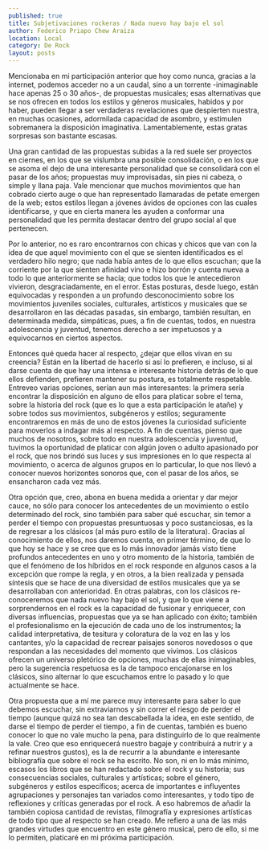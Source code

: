 ```yaml
---
published: true
title: Subjetivaciones rockeras / Nada nuevo hay bajo el sol
author: Federico Priapo Chew Araiza
location: Local
category: De Rock
layout: posts
---
```


Mencionaba en mi participación anterior que hoy como nunca, gracias a la internet, podemos acceder no a un caudal, sino a un torrente -inimaginable hace apenas 25 o 30 años-, de propuestas musicales; esas alternativas que se nos ofrecen en todos los estilos y géneros musicales, habidos y por haber, pueden llegar a ser verdaderas revelaciones que despierten nuestra, en muchas ocasiones, adormilada capacidad de asombro, y estimulen sobremanera la disposición imaginativa. Lamentablemente, estas gratas sorpresas son bastante escasas.

Una gran cantidad de las propuestas subidas a la red suele ser proyectos en ciernes, en los que se vislumbra una posible consolidación, o en los que se asoma el dejo de una interesante personalidad que se consolidará con el pasar de los años; propuestas muy improvisadas, sin pies ni cabeza, o simple y llana paja. Vale mencionar que muchos movimientos que han cobrado cierto auge o que han representado llamaradas de petate emergen de la web; estos estilos llegan a jóvenes ávidos de opciones con las cuales identificarse, y que en cierta manera les ayuden a conformar una personalidad que les permita destacar dentro del grupo social al que pertenecen.

Por lo anterior, no es raro encontrarnos con chicas y chicos que van con la idea de que aquel movimiento con el que se sienten identificados es el verdadero hilo negro; que nada había antes de lo que ellos escuchan; que la corriente por la que sienten afinidad vino e hizo borrón y cuenta nueva a todo lo que anteriormente se hacía; que todos los que le antecedieron vivieron, desgraciadamente, en el error. Estas posturas, desde luego, están equivocadas y responden a un profundo desconocimiento sobre los movimientos juveniles sociales, culturales, artísticos y musicales que se desarrollaron en las décadas pasadas, sin embargo, también resultan, en determinada medida, simpáticas, pues, a fin de cuentas, todos, en nuestra adolescencia y juventud, tenemos derecho a ser impetuosos y a equivocarnos en ciertos aspectos.

Entonces qué queda hacer al respecto, ¿dejar que ellos vivan en su creencia? Están en la libertad de hacerlo si así lo prefieren, e incluso, si al darse cuenta de que hay una intensa e interesante historia detrás de lo que ellos defienden, prefieren mantener su postura, es totalmente respetable. Entreveo varias opciones, serían aun más interesantes: la primera sería encontrar la disposición en alguno de ellos para platicar sobre el tema, sobre la historia del rock (que es lo que a esta participación le atañe) y sobre todos sus movimientos, subgéneros y estilos; seguramente encontraremos en más de uno de estos jóvenes la curiosidad suficiente para moverlos a indagar más al respecto. A fin de cuentas, pienso que muchos de nosotros, sobre todo en nuestra adolescencia y juventud, tuvimos la oportunidad de platicar con algún joven o adulto apasionado por el rock, que nos brindó sus luces y sus impresiones en lo que respecta al movimiento, o acerca de algunos grupos en lo particular, lo que nos llevó a conocer nuevos horizontes sonoros que, con el pasar de los años, se ensancharon cada vez más.

Otra opción que, creo, abona en buena medida a orientar y dar mejor cauce, no sólo para conocer los antecedentes de un movimiento o estilo determinado del rock, sino también para saber qué escuchar, sin temor a perder el tiempo con propuestas presuntuosas y poco sustanciosas, es la de regresar a los clásicos (al más puro estilo de la literatura). Gracias al conocimiento de ellos, nos daremos cuenta, en primer término, de que lo que hoy se hace y se cree que es lo más innovador jamás visto tiene profundos antecedentes en uno y otro momento de la historia, también de que el fenómeno de los híbridos en el rock responde en algunos casos a la excepción que rompe la regla, y en otros, a la bien realizada y pensada síntesis que se hace de una diversidad de estilos musicales que ya se desarrollaban con anterioridad. En otras palabras, con los clásicos re-conoceremos que nada nuevo hay bajo el sol, y que lo que viene a sorprendernos en el rock es la capacidad de fusionar y enriquecer, con diversas influencias, propuestas que ya se han aplicado con éxito; también el profesionalismo en la ejecución de cada uno de los instrumentos; la calidad interpretativa, de tesitura y coloratura de la voz en las y los cantantes, y/o la capacidad de recrear paisajes sonoros novedosos o que respondan a las necesidades del momento que vivimos. Los clásicos ofrecen un universo pletórico de opciones, muchas de ellas inimaginables, pero la sugerencia respetuosa es la de tampoco encajonarse en los clásicos, sino alternar lo que escuchamos entre lo pasado y lo que actualmente se hace.

Otra propuesta que a mí me parece muy interesante para saber lo que debemos escuchar, sin extraviarnos y sin correr el riesgo de perder el tiempo (aunque quizá no sea tan descabellada la idea, en este sentido, de darse el tiempo de perder el tiempo, a fin de cuentas, también es bueno conocer lo que no vale mucho la pena, para distinguirlo de lo que realmente la vale. Creo que eso enriquecerá nuestro bagaje y contribuirá a nutrir y a refinar nuestros gustos), es la de recurrir a la abundante e interesante bibliografía que sobre el rock se ha escrito. No son, ni en lo más mínimo, escasos los libros que se han redactado sobre el rock y su historia; sus consecuencias sociales, culturales y artísticas; sobre el género, subgéneros y estilos específicos; acerca de importantes e influyentes agrupaciones y personajes tan variados como interesantes, y todo tipo de reflexiones y críticas generadas por el rock. A eso habremos de añadir la también copiosa cantidad de revistas, filmografía y expresiones artísticas de todo tipo que al respecto se han creado. Me refiero a una de las más grandes virtudes que encuentro en este género musical, pero de ello, si me lo permiten, platicaré en mi próxima participación.
